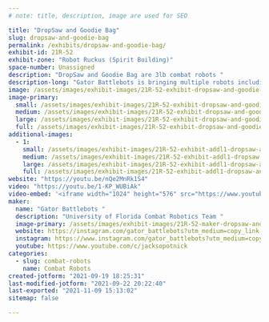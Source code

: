 ```yaml
---
# note: title, description, image are used for SEO

title: "DropSaw and Goodie Bag"
slug: dropsaw-and-goodie-bag
permalink: /exhibits/dropsaw-and-goodie-bag/
exhibit-id: 21R-52
exhibit-zone: "Robot Ruckus (Spirit Building)"
space-number: Unassigned
description: "DropSaw and Goodie Bag are 3lb combat robots "
description-long: "Gator Battlebots is bringing multiple robots including DropSaw and Goodie Bag"
image: /assets/images/exhibit-images/21R-52-exhibit-dropsaw-and-goodie-bag-fa9b59ca-7bc0-4c16-a57c-867d066e50cf-large.jpeg
image-primary: 
  small: /assets/images/exhibit-images/21R-52-exhibit-dropsaw-and-goodie-bag-fa9b59ca-7bc0-4c16-a57c-867d066e50cf-small.jpeg
  medium: /assets/images/exhibit-images/21R-52-exhibit-dropsaw-and-goodie-bag-fa9b59ca-7bc0-4c16-a57c-867d066e50cf-medium.jpeg
  large: /assets/images/exhibit-images/21R-52-exhibit-dropsaw-and-goodie-bag-fa9b59ca-7bc0-4c16-a57c-867d066e50cf-large.jpeg
  full: /assets/images/exhibit-images/21R-52-exhibit-dropsaw-and-goodie-bag-fa9b59ca-7bc0-4c16-a57c-867d066e50cf-full.jpeg
additional-images: 
  - 1:
    small: /assets/images/exhibit-images/21R-52-exhibit-addl1-dropsaw-and-goodie-bag-dd4bf234-c6b6-4106-a025-15ee649ec80e-small.jpeg
    medium: /assets/images/exhibit-images/21R-52-exhibit-addl1-dropsaw-and-goodie-bag-dd4bf234-c6b6-4106-a025-15ee649ec80e-medium.jpeg
    large: /assets/images/exhibit-images/21R-52-exhibit-addl1-dropsaw-and-goodie-bag-dd4bf234-c6b6-4106-a025-15ee649ec80e-large.jpeg
    full: /assets/images/exhibit-images/21R-52-exhibit-addl1-dropsaw-and-goodie-bag-dd4bf234-c6b6-4106-a025-15ee649ec80e-full.jpeg
website: "https://youtu.be/nQe2MnRk1S4"
video: "https://youtu.be/1-KP_WUBiAk"
video-embed: '<iframe width="1024" height="576" src="https://www.youtube.com/embed/1-KP_WUBiAk?feature=oembed" frameborder="0" allow="accelerometer; autoplay; clipboard-write; encrypted-media; gyroscope; picture-in-picture" allowfullscreen></iframe>'
maker: 
  name: "Gator Battlebots "
  description: "University of Florida Combat Robotics Team "
  image-primary: /assets/images/exhibit-images/21R-52-maker-dropsaw-and-goodie-bag-6c91b726-9a66-499d-a612-778f5d281881-medium.png
  website: https://instagram.com/gator_battlebots?utm_medium=copy_link
  instagram: https://www.instagram.com/gator_battlebots?utm_medium=copy_link
  youtube: https://www.youtube.com/c/jacksopotnick
categories: 
  - slug: combat-robots
    name: Combat Robots
created-jotform: "2021-09-19 18:25:31"
last-modified-jotform: "2021-09-22 20:22:40"
last-exported: "2021-11-09 15:13:02"
sitemap: false

---
```

